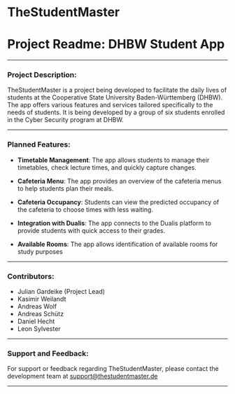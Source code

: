 # TheStudentMaster

# Project Readme: DHBW Student App

---

### Project Description:

TheStudentMaster is a project being developed to facilitate the daily lives of students at the Cooperative State University Baden-Württemberg (DHBW). The app offers various features and services tailored specifically to the needs of students. It is being developed by a group of six students enrolled in the Cyber Security program at DHBW.

---

### Planned Features:

- **Timetable Management**: The app allows students to manage their timetables, check lecture times, and quickly capture changes.

- **Cafeteria Menu**: The app provides an overview of the cafeteria menus to help students plan their meals.

- **Cafeteria Occupancy**: Students can view the predicted occupancy of the cafeteria to choose times with less waiting.

- **Integration with Dualis**: The app connects to the Dualis platform to provide students with quick access to their grades.

- **Available Rooms**: The app allows identification of available rooms for study purposes

---

### Contributors:

- Julian Gardeike (Project Lead)
- Kasimir Weilandt
- Andreas Wolf
- Andreas Schütz
- Daniel Hecht
- Leon Sylvester

---

### Support and Feedback:

For support or feedback regarding TheStudentMaster, please contact the development team at [support@thestudentmaster.de](mailto:support@thestudentmaster.de)

---
